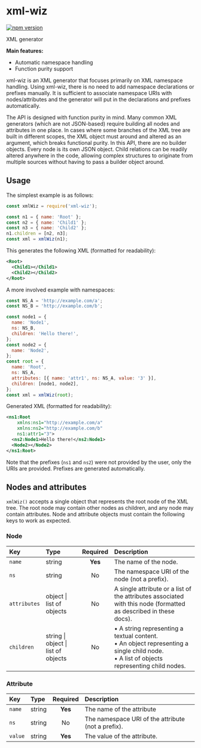 # xml-wiz

[![npm version](https://badge.fury.io/js/xml-wiz.svg)](https://badge.fury.io/js/xml-wiz)

XML generator

**Main features:**

- Automatic namespace handling
- Function purity support

xml-wiz is an XML generator that focuses primarily on XML namespace handling.
Using xml-wiz, there is no need to add namespace declarations or prefixes
manually. It is sufficient to associate namespace URIs with nodes/attributes
and the generator will put in the declarations and prefixes automatically.

The API is designed with function purity in mind. Many common XML generators
(which are not JSON-based) require building all nodes and attributes in one
place. In cases where some branches of the XML tree are built in different
scopes, the XML object must around and altered as an argument, which breaks
functional purity. In this API, there are no builder objects. Every node is its
own JSON object. Child relations can be readily altered anywhere in the code,
allowing complex structures to originate from multiple sources without having to
pass a builder object around.

## Usage

The simplest example is as follows:

```js
const xmlWiz = require('xml-wiz');

const n1 = { name: 'Root' };
const n2 = { name: 'Child1' };
const n3 = { name: 'Child2' };
n1.children = [n2, n3];
const xml = xmlWiz(n1);
```

This generates the following XML (formatted for readability):

```xml
<Root>
  <Child1></Child1>
  <Child2></Child2>
</Root>
```

A more involved example with namespaces:

```js
const NS_A = 'http://example.com/a';
const NS_B = 'http://example.com/b';

const node1 = {
  name: 'Node1',
  ns: NS_B,
  children: 'Hello there!',
};
const node2 = {
  name: 'Node2',
};
const root = {
  name: 'Root',
  ns: NS_A,
  attributes: [{ name: 'attr1', ns: NS_A, value: '3' }],
  children: [node1, node2],
};
const xml = xmlWiz(root);
```

Generated XML (formatted for readability):

```xml
<ns1:Root
    xmlns:ns1="http://example.com/a"
    xmlns:ns2="http://example.com/b"
    ns1:attr1="3">
  <ns2:Node1>Hello there!</ns2:Node1>
  <Node2></Node2>
</ns1:Root>
```

Note that the prefixes (`ns1` and `ns2`) were not provided by the user, only the
URIs are provided. Prefixes are generated automatically.

## Nodes and attributes

`xmlWiz()` accepts a single object that represents the root node of the XML
tree. The root node may contain other nodes as children, and any node may
contain attributes. Node and attribute objects must contain the following keys
to work as expected.

### Node

| Key          | Type                                | Required | Description                                                                                                                                                       |
| :----------- | :---------------------------------- | :------: | :---------------------------------------------------------------------------------------------------------------------------------------------------------------- |
| `name`       | string                              | **Yes**  | The name of the node.                                                                                                                                             |
| `ns`         | string                              |    No    | The namespace URI of the node (not a prefix).                                                                                                                     |
| `attributes` | object \| list of objects           |    No    | A single attribute or a list of the attributes associated with this node (formatted as described in these docs).                                                  |
| `children`   | string \| object \| list of objects |    No    | &bullet; A string representing a textual content.<br>&bullet; An object representing a single child node.<br>&bullet; A list of objects representing child nodes. |

### Attribute

| Key     | Type   | Required | Description                                        |
| :------ | :----- | :------: | :------------------------------------------------- |
| `name`  | string | **Yes**  | The name of the attribute                          |
| `ns`    | string |    No    | The namespace URI of the attribute (not a prefix). |
| `value` | string | **Yes**  | The value of the attribute.                        |
